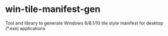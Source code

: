 # win-tile-manifest-gen
Tool and library to generate Windows 8/8.1/10 tile style manifest for desktop (*.exe) applications
